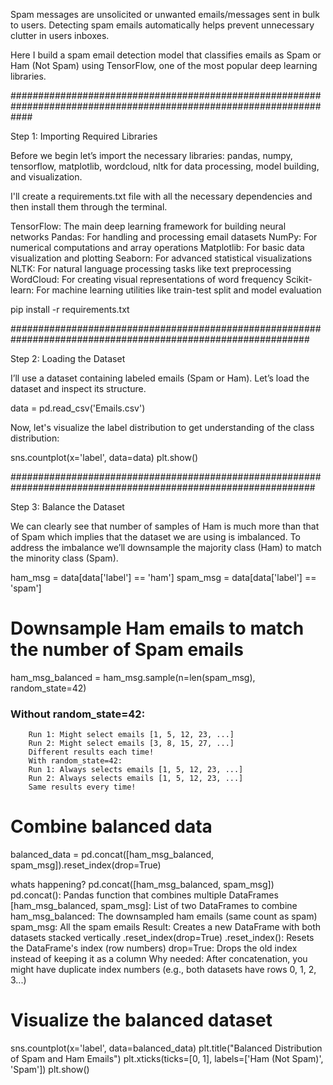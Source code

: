 Spam messages are unsolicited or unwanted emails/messages sent in bulk to users. Detecting spam emails automatically helps prevent unnecessary clutter in users inboxes.

Here I build a spam email detection model that classifies emails as Spam or Ham (Not Spam) using TensorFlow, one of the most popular deep learning libraries.

####################################################################################################################

Step 1: Importing Required Libraries

Before we begin let’s import the necessary libraries: pandas, numpy, tensorflow, matplotlib, wordcloud, nltk for data processing, model building, and visualization.

I'll create a requirements.txt file with all the necessary dependencies and then install them through the terminal.

TensorFlow: The main deep learning framework for building neural networks
Pandas: For handling and processing email datasets
NumPy: For numerical computations and array operations
Matplotlib: For basic data visualization and plotting
Seaborn: For advanced statistical visualizations
NLTK: For natural language processing tasks like text preprocessing
WordCloud: For creating visual representations of word frequency
Scikit-learn: For machine learning utilities like train-test split and model evaluation

pip install -r requirements.txt

##############################################################################################################

Step 2: Loading the Dataset

I’ll use a dataset containing labeled emails (Spam or Ham). Let’s load the dataset and inspect its structure. 

data = pd.read_csv('Emails.csv')

Now, let's visualize the label distribution to get understanding of the class distribution:

sns.countplot(x='label', data=data)
plt.show()


###############################################################################################################

Step 3: Balance the Dataset

We can clearly see that number of samples of Ham is much more than that of Spam which implies that the dataset we are using is imbalanced. To address the imbalance we’ll downsample the majority class (Ham) to match the minority class (Spam).

ham_msg = data[data['label'] == 'ham']
spam_msg = data[data['label'] == 'spam']

# Downsample Ham emails to match the number of Spam emails
ham_msg_balanced = ham_msg.sample(n=len(spam_msg), random_state=42)
### Without random_state=42:
        Run 1: Might select emails [1, 5, 12, 23, ...]
        Run 2: Might select emails [3, 8, 15, 27, ...]
        Different results each time!
        With random_state=42:
        Run 1: Always selects emails [1, 5, 12, 23, ...]
        Run 2: Always selects emails [1, 5, 12, 23, ...]
        Same results every time!

# Combine balanced data
balanced_data = pd.concat([ham_msg_balanced, spam_msg]).reset_index(drop=True)

whats happening?
pd.concat([ham_msg_balanced, spam_msg])
pd.concat(): Pandas function that combines multiple DataFrames
[ham_msg_balanced, spam_msg]: List of two DataFrames to combine
ham_msg_balanced: The downsampled ham emails (same count as spam)
spam_msg: All the spam emails
Result: Creates a new DataFrame with both datasets stacked vertically
.reset_index(drop=True)
.reset_index(): Resets the DataFrame's index (row numbers)
drop=True: Drops the old index instead of keeping it as a column
Why needed: After concatenation, you might have duplicate index numbers (e.g., both datasets have rows 0, 1, 2, 3...)



# Visualize the balanced dataset
sns.countplot(x='label', data=balanced_data)
plt.title("Balanced Distribution of Spam and Ham Emails")
plt.xticks(ticks=[0, 1], labels=['Ham (Not Spam)', 'Spam'])
plt.show()